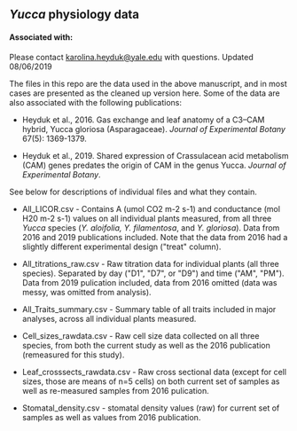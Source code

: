 ## _Yucca_ physiology data
#### Associated with: 

Please contact karolina.heyduk@yale.edu with questions.
Updated 08/06/2019

The files in this repo are the data used in the above manuscript, and in most cases are presented as the cleaned up version here. Some of the data are also associated with the following publications:

* Heyduk et al., 2016. Gas exchange and leaf anatomy of a C3–CAM hybrid, Yucca gloriosa (Asparagaceae). _Journal of Experimental Botany_ 67(5): 1369-1379.

* Heyduk et al., 2019. Shared expression of Crassulacean acid metabolism (CAM) genes predates the origin of CAM in the genus Yucca. _Journal of Experimental Botany_.

See below for descriptions of individual files and what they contain. 

* All_LICOR.csv - Contains A (umol CO2 m-2 s-1) and conductance (mol H20 m-2 s-1) values on all individual plants measured, from all three _Yucca_ species (_Y. aloifolia, Y. filamentosa_, and _Y. gloriosa_). Data from 2016 and 2019 publications included. Note that the data from 2016 had a slightly different experimental design ("treat" column). 

* All_titrations_raw.csv - Raw titration data for individual plants (all three species). Separated by day ("D1", "D7", or "D9") and time ("AM", "PM"). Data from 2019 pulication included, data from 2016 omitted (data was messy, was omitted from analysis).

* All_Traits_summary.csv - Summary table of all traits included in major analyses, across all individual plants measured. 

* Cell_sizes_rawdata.csv - Raw cell size data collected on all three species, from both the current study as well as the 2016 publication (remeasured for this study).

* Leaf_crosssects_rawdata.csv - Raw cross sectional data (except for cell sizes, those are means of n=5 cells) on both current set of samples as well as re-measured samples from 2016 pulication. 

* Stomatal_density.csv - stomatal density values (raw) for current set of samples as well as values from 2016 publication. 